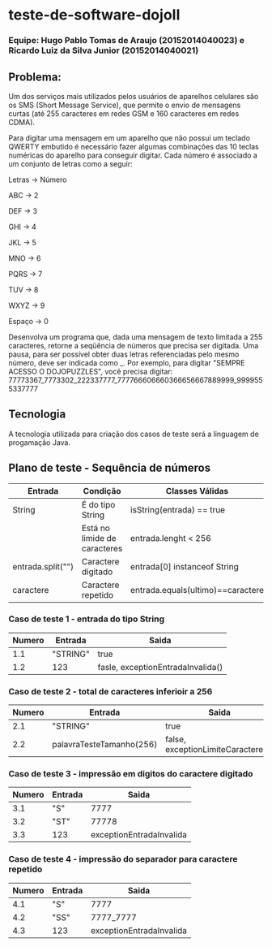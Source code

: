 # teste-de-software-dojoII

### Equipe: Hugo Pablo Tomas de Araujo (20152014040023) e Ricardo Luiz da Silva Junior (20152014040021)

## Problema:
Um dos serviços mais utilizados pelos usuários de aparelhos celulares são os SMS (Short Message Service), que permite o envio de mensagens curtas (até 255 caracteres em redes GSM e 160 caracteres em redes CDMA). 

Para digitar uma mensagem em um aparelho que não possui um teclado QWERTY embutido é necessário fazer algumas combinações das 10 teclas numéricas do aparelho para conseguir digitar. Cada número é associado a um conjunto de letras como a seguir:

Letras ->  Número 

ABC    ->  2 

DEF    ->  3 

GHI    ->  4 

JKL    ->  5 

MNO    ->  6 

PQRS   ->  7 

TUV    ->  8 

WXYZ   ->  9 

Espaço -> 0 

Desenvolva um programa que, dada uma mensagem de texto limitada a 255 caracteres, retorne a seqüência de números que precisa ser digitada. Uma pausa, para ser possível obter duas letras referenciadas pelo mesmo número, deve ser indicada como _.
Por exemplo, para digitar "SEMPRE ACESSO O DOJOPUZZLES", você precisa digitar:
77773367_7773302_222337777_777766606660366656667889999_9999555337777

## Tecnologia
A tecnologia utilizada para criação dos casos de teste será a linguagem de progamação Java.

## Plano de teste - Sequência de números

| Entrada             | Condição                            | Classes Válidas                     | Classes Inválidas                |
| -------------       | -------------                       | --------------------------------    | ----------------                 |
| String              | É do tipo String                    | isString(entrada) == true           | isString(entrada) == false       |
|                     | Está no limide de caracteres        | entrada.lenght < 256                | entrada.lenght >= 256            |
| entrada.split("")   | Caractere digitado                  | entrada[0] instanceof String        | ~(entrada[0] instanceof String)  |
| caractere           | Caractere repetido                  | entrada.equals(ultimo)==caractere   | entrada.equals(ultimo)!=caractere|

### Caso de teste 1 - entrada do tipo String
| Numero                | Entrada                             | Saida                            |
| -------------         | -------------                       | -------------------------------- |
| 1.1                   | "STRING"                            | true                             |
| 1.2                   | 123                                 | fasle, exceptionEntradaInvalida()|

### Caso de teste 2 - total de caracteres inferioir a 256
| Numero                | Entrada                             | Saida                             |
| -------------         | -------------                       | ----------------------------------|
| 2.1                   | "STRING"                            | true                              |
| 2.2                   | palavraTesteTamanho(256)            | false, exceptionLimiteCaracteres()|

### Caso de teste 3 - impressão em digitos do caractere digitado
| Numero                | Entrada                             | Saida                            |
| -------------         | -------------                       | -------------------------------- |
| 3.1                   | "S"                                 | 7777                             |
| 3.2                   | "ST"                                | 77778                            |
| 3.3                   | 123                                 | exceptionEntradaInvalida         |

### Caso de teste 4 - impressão do separador para caractere repetido
| Numero                | Entrada                             | Saida                            |
| -------------         | -------------                       | -------------------------------- |
| 4.1                   | "S"                                 | 7777                             |
| 4.2                   | "SS"                                | 7777_7777                        |
| 4.3                   | 123                                 | exceptionEntradaInvalida         |

